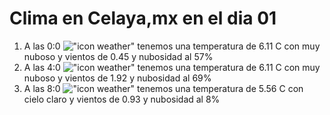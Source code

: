# Clima en Celaya,mx en el dia 01

1. A las 0:0 !["icon weather"](http://openweathermap.org/img/w/04n.png) tenemos una temperatura de 6.11 C con muy nuboso y  vientos de 0.45 y nubosidad al 57%
1. A las 4:0 !["icon weather"](http://openweathermap.org/img/w/04n.png) tenemos una temperatura de 6.11 C con muy nuboso y  vientos de 1.92 y nubosidad al 69%
1. A las 8:0 !["icon weather"](http://openweathermap.org/img/w/01d.png) tenemos una temperatura de 5.56 C con cielo claro y  vientos de 0.93 y nubosidad al 8%
